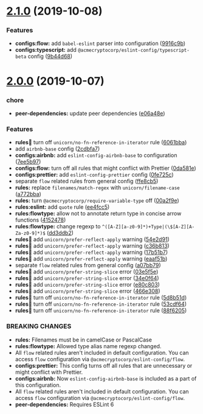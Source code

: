 # [2.1.0](https://github.com/acmecryptocorp/acme-eslint-config/compare/v2.0.0...v2.1.0) (2019-10-08)


### Features

* **configs:flow:** add `babel-eslint` parser into configuration ([9916c9b](https://github.com/acmecryptocorp/acme-eslint-config/commit/9916c9b))
* **configs:typescript:** add `@acmecryptocorp/eslint-config/typescript-beta` config ([9b44d68](https://github.com/acmecryptocorp/acme-eslint-config/commit/9b44d68))

# [2.0.0](https://github.com/acmecryptocorp/acme-eslint-config/compare/v1.0.0...v2.0.0) (2019-10-07)


### chore

* **peer-dependencies:** update peer dependencies ([e06a48e](https://github.com/acmecryptocorp/acme-eslint-config/commit/e06a48e))


### Features

* **rules:unicorn:** turn off `unicorn/no-fn-reference-in-iterator` rule ([6061bba](https://github.com/acmecryptocorp/acme-eslint-config/commit/6061bba))
* add `airbnb-base` config ([2cdbfa7](https://github.com/acmecryptocorp/acme-eslint-config/commit/2cdbfa7))
* **configs:airbnb:** add `eslint-config-airbnb-base` to configuration ([7ee5b97](https://github.com/acmecryptocorp/acme-eslint-config/commit/7ee5b97))
* **configs:flow:** turn off all rules that might conflict with Prettier ([0da581e](https://github.com/acmecryptocorp/acme-eslint-config/commit/0da581e))
* **configs:prettier:** add `eslint-config-prettier` config ([0fe725c](https://github.com/acmecryptocorp/acme-eslint-config/commit/0fe725c))
* separate `flow` related rules from general config ([ffe8cb5](https://github.com/acmecryptocorp/acme-eslint-config/commit/ffe8cb5))
* **rules:** replace `filenames/match-regex` with `unicorn/filename-case` ([a772bba](https://github.com/acmecryptocorp/acme-eslint-config/commit/a772bba))
* **rules:** turn `@acmecryptocorp/require-variable-type` off ([00a2f9e](https://github.com/acmecryptocorp/acme-eslint-config/commit/00a2f9e))
* **rules:eslint:** add `quote` rule ([ee4fcc5](https://github.com/acmecryptocorp/acme-eslint-config/commit/ee4fcc5))
* **rules:flowtype:** allow not to annotate return type in concise arrow functions ([4152478](https://github.com/acmecryptocorp/acme-eslint-config/commit/4152478))
* **rules:flowtype:** change regexp to `^([A-Z][a-z0-9]*)+Type|(\$[A-Z][A-Za-z0-9]*)$` ([dd3ddb2](https://github.com/acmecryptocorp/acme-eslint-config/commit/dd3ddb2))
* **rules:unicorn:** add `unicorn/prefer-reflect-apply` warning ([54e2d91](https://github.com/acmecryptocorp/acme-eslint-config/commit/54e2d91))
* **rules:unicorn:** add `unicorn/prefer-reflect-apply` warning ([c36b813](https://github.com/acmecryptocorp/acme-eslint-config/commit/c36b813))
* **rules:unicorn:** add `unicorn/prefer-reflect-apply` warning ([17b51b7](https://github.com/acmecryptocorp/acme-eslint-config/commit/17b51b7))
* **rules:unicorn:** add `unicorn/prefer-reflect-apply` warning ([eaaf51b](https://github.com/acmecryptocorp/acme-eslint-config/commit/eaaf51b))
* separate `flow` related rules from general config ([a07bb79](https://github.com/acmecryptocorp/acme-eslint-config/commit/a07bb79))
* **rules:unicorn:** add `unicorn/prefer-string-slice` error ([03e5f5e](https://github.com/acmecryptocorp/acme-eslint-config/commit/03e5f5e))
* **rules:unicorn:** add `unicorn/prefer-string-slice` error ([34e0f64](https://github.com/acmecryptocorp/acme-eslint-config/commit/34e0f64))
* **rules:unicorn:** add `unicorn/prefer-string-slice` error ([e80c803](https://github.com/acmecryptocorp/acme-eslint-config/commit/e80c803))
* **rules:unicorn:** add `unicorn/prefer-string-slice` error ([466e308](https://github.com/acmecryptocorp/acme-eslint-config/commit/466e308))
* **rules:unicorn:** turn off `unicorn/no-fn-reference-in-iterator` rule ([5d8b51d](https://github.com/acmecryptocorp/acme-eslint-config/commit/5d8b51d))
* **rules:unicorn:** turn off `unicorn/no-fn-reference-in-iterator` rule ([53cdf64](https://github.com/acmecryptocorp/acme-eslint-config/commit/53cdf64))
* **rules:unicorn:** turn off `unicorn/no-fn-reference-in-iterator` rule ([88f6205](https://github.com/acmecryptocorp/acme-eslint-config/commit/88f6205))


### BREAKING CHANGES

* **rules:** Filenames must be in camelCase or PascalCase
* **rules:flowtype:** Allowed type alias name regexp changed.
* All `flow` related rules aren't included in default configuration. You can access
`flow` configuration via `@acmecryptocorp/eslint-config/flow`.
* **configs:prettier:** This config turns off all rules that are unnecessary or might conflict with
Prettier.
* **configs:airbnb:** Now `eslint-config-airbnb-base` is included as a part of this configuration.
* All `flow` related rules aren't included in default configuration. You can access
`flow` configuration via `@acmecryptocorp/eslint-config/flow`.
* **peer-dependencies:** Requires ESLint 6
